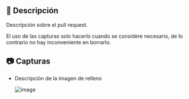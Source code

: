 **📍 Descripción**
---

Descripción sobre el pull request.

El uso de las capturas solo hacerlo cuando se considere necesario, de lo contrario no hay inconveniente en borrarlo.

**📷 Capturas**
---

- Descripción de la imagen de relleno

  ![image](https://user-images.githubusercontent.com/13499566/95641467-baf94000-0a5f-11eb-92ac-b213c513a0c3.png)

